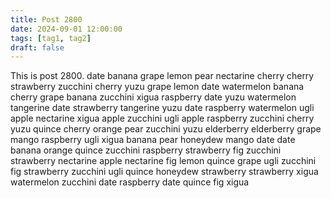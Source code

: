 ```yaml
---
title: Post 2800
date: 2024-09-01 12:00:00
tags: [tag1, tag2]
draft: false
---
```

This is post 2800.
date
banana
grape
lemon
pear
nectarine
cherry
cherry
strawberry
zucchini
cherry
yuzu
grape
lemon
date
watermelon
banana
cherry
grape
banana
zucchini
xigua
raspberry
date
yuzu
watermelon
tangerine
date
strawberry
tangerine
yuzu
date
raspberry
watermelon
ugli
apple
nectarine
xigua
apple
zucchini
ugli
apple
raspberry
zucchini
cherry
yuzu
quince
cherry
orange
pear
zucchini
yuzu
elderberry
elderberry
grape
mango
raspberry
ugli
xigua
banana
pear
honeydew
mango
date
date
banana
orange
quince
zucchini
raspberry
strawberry
fig
zucchini
strawberry
nectarine
apple
nectarine
fig
lemon
quince
grape
ugli
zucchini
fig
strawberry
zucchini
ugli
quince
honeydew
strawberry
strawberry
xigua
watermelon
zucchini
date
raspberry
date
quince
fig
xigua
